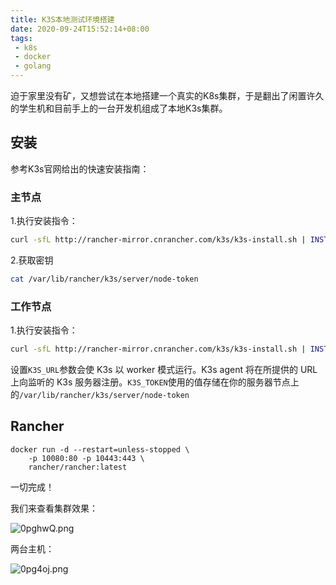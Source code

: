 ```yaml
---
title: K3S本地测试环境搭建
date: 2020-09-24T15:52:14+08:00
tags:
 - k8s
 - docker
 - golang
---
```

 

迫于家里没有矿，又想尝试在本地搭建一个真实的K8s集群，于是翻出了闲置许久的学生机和目前手上的一台开发机组成了本地K3s集群。

## 安装

参考K3s官网给出的快速安装指南：

### 主节点

1.执行安装指令：

``````bash
curl -sfL http://rancher-mirror.cnrancher.com/k3s/k3s-install.sh | INSTALL_K3S_MIRROR=cn sh -
``````

2.获取密钥

``````bash
cat /var/lib/rancher/k3s/server/node-token
``````

### 工作节点

1.执行安装指令：

``````bash
curl -sfL http://rancher-mirror.cnrancher.com/k3s/k3s-install.sh | INSTALL_K3S_MIRROR=cn K3S_URL=https://myserver:6443 K3S_TOKEN=mynodetoken sh -
``````

设置`K3S_URL`参数会使 K3s 以 worker 模式运行。K3s agent 将在所提供的 URL 上向监听的 K3s 服务器注册。`K3S_TOKEN`使用的值存储在你的服务器节点上的`/var/lib/rancher/k3s/server/node-token`

## Rancher 

``````
docker run -d --restart=unless-stopped \
    -p 10080:80 -p 10443:443 \
    rancher/rancher:latest
``````

一切完成！

我们来查看集群效果：

![0pghwQ.png](https://s1.ax1x.com/2020/09/24/0pghwQ.png)


两台主机：

![0pg4oj.png](https://s1.ax1x.com/2020/09/24/0pg4oj.png)

